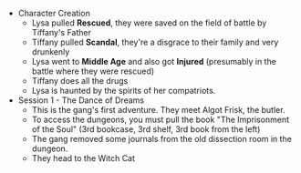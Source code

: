 - Character Creation
	- Lysa pulled **Rescued**, they were saved on the field of battle by Tiffany's Father
	- Tiffany pulled **Scandal**, they're a disgrace to their family and very drunkenly
	- Lysa went to **Middle Age** and also got **Injured** (presumably in the battle where they were rescued)
	- Tiffany does all the drugs
	- Lysa is haunted by the spirits of her compatriots.
- Session 1 - The Dance of Dreams
	- This is the gang's first adventure.  They meet Algot Frisk, the butler.
	- To access the dungeons, you must pull the book "The Imprisonment of the Soul" (3rd bookcase, 3rd shelf, 3rd book from the left)
	- The gang removed some journals from the old dissection room in the dungeon.
	- They head to the Witch Cat